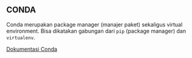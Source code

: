 ## CONDA

Conda merupakan package manager (manajer paket) sekaligus virtual environment.
Bisa dikatakan gabungan dari `pip` (package manager) dan `virtualenv`.

[Dokumentasi Conda](https://conda.io/projects/conda/en/latest/index.html)
